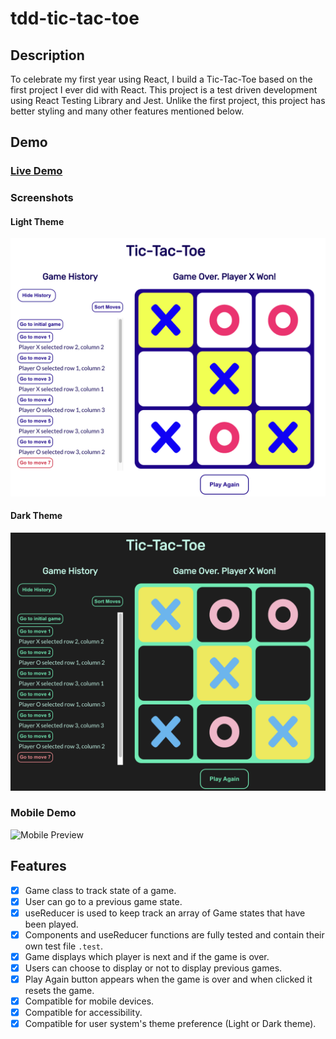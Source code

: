 # tdd-tic-tac-toe

## Description

To celebrate my first year using React, I build a Tic-Tac-Toe based on the first project I ever did with React.
This project is a test driven development using React Testing Library and Jest. Unlike the first project, this
project has better styling and many other features mentioned below.

## Demo

### [Live Demo](http://AmielCyber.github.io/tdd-tic-tac-toe)

### Screenshots

#### Light Theme

![Light Theme Desktop Preview](/assets/desktopLight.png)

#### Dark Theme

![Dark Theme Desktop Preview](/assets/desktopDark.png)

### Mobile Demo
![Mobile Preview](/assets/mobileDemo.gif)

## Features

- [x] Game class to track state of a game.
- [x] User can go to a previous game state.
- [x] useReducer is used to keep track an array of Game states that have been played.
- [x] Components and useReducer functions are fully tested and contain their own test file `.test`.
- [x] Game displays which player is next and if the game is over.
- [x] Users can choose to display or not to display previous games.
- [x] Play Again button appears when the game is over and when clicked it resets the game.
- [x] Compatible for mobile devices.
- [x] Compatible for accessibility.
- [x] Compatible for user system's theme preference (Light or Dark theme).
